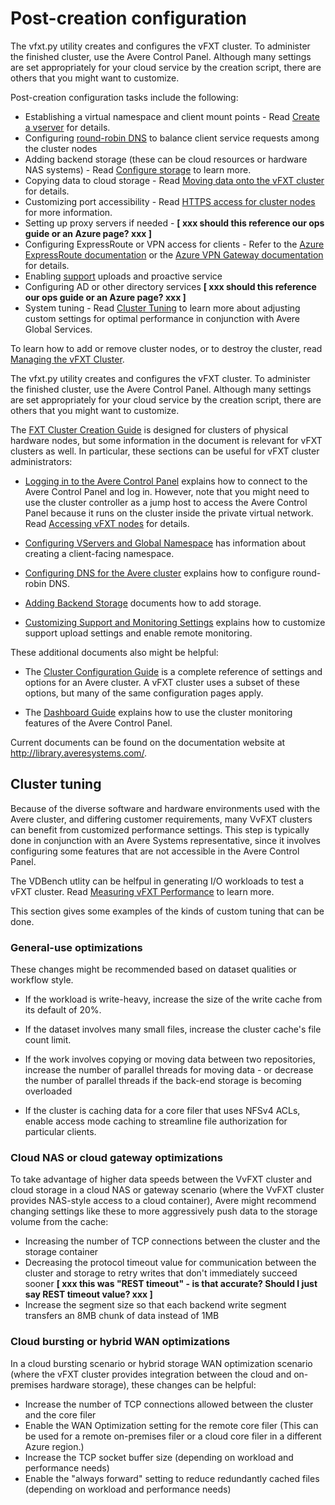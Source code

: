 
# Post-creation configuration  

The vfxt.py utility creates and configures the vFXT cluster. To administer the finished cluster, use the Avere Control Panel. Although many settings are set appropriately for your cloud service by the creation script, there are others that you might want to customize.

Post-creation configuration tasks include the following:

- Establishing a virtual namespace and client mount points - Read [Create a vserver](configure_storage.md#create-a-vserver) for details.
- Configuring [round-robin DNS](#rrdns) to balance client service requests among the cluster nodes
- Adding backend storage (these can be cloud resources or hardware NAS systems) - Read [Configure storage](configure_storage.md) to learn more.
- Copying data to cloud storage - Read [Moving data onto the vFXT cluster](getting_data_onto_vfxt.md) for details. 
- Customizing port accessibility - Read [HTTPS access for cluster nodes](node_access.md) for more information.
- Setting up proxy servers if needed - **[ xxx should this reference our ops guide or an Azure page? xxx ]**
- Configuring ExpressRoute or VPN access for clients - Refer to the [Azure ExpressRoute documentation](<https://docs.microsoft.com/en-us/azure/expressroute/>) or the [Azure VPN Gateway documentation](<https://docs.microsoft.com/en-us/azure/vpn-gateway/>) for details. 
- Enabling [support](#uploads) uploads and proactive service
- Configuring AD or other directory services **[ xxx should this reference our ops guide or an Azure page? xxx ]**
- System tuning - Read [Cluster Tuning](#cluster-tuning)  to learn more about adjusting custom settings for optimal performance in conjunction with Avere Global Services.

To learn how to add or remove cluster nodes, or to destroy the cluster, read [Managing the vFXT Cluster](manage_cluster.md). 

The vfxt.py utility creates and configures the vFXT cluster. To administer the finished cluster, use the Avere Control Panel. Although many settings are set appropriately for your cloud service by the creation script, there are others that you might want to customize.

The [FXT Cluster Creation Guide](<http://library.averesystems.com/#fxt_cluster>) is designed for clusters of physical hardware nodes, but some information in the document is relevant for vFXT clusters as well. In particular, these sections can be useful for vFXT cluster administrators: 

- [Logging in to the Avere Control Panel](<http://library.averesystems.com/create_cluster/4_8/html/initial_config.html#gui-login>) explains how to connect to the Avere Control Panel and log in. However, note that you might need to use the cluster controller as a jump host to access the Avere Control Panel because it runs on the cluster inside the private virtual network. Read [Accessing vFXT nodes](<cluster_manage.md#node-ssl-tunnel>) for details.

- [Configuring VServers and Global Namespace](<http://library.averesystems.com/create_cluster/4_8/html/config_vserver.html#config-vserver>) has information about creating a client-facing namespace.

- [Configuring DNS for the Avere cluster](<http://library.averesystems.com/create_cluster/4_8/html/config_network.html#dns-overview>) <a name="rrdns"> </a> explains how to configure round-robin DNS.

- [Adding Backend Storage](<http://library.averesystems.com/create_cluster/4_8/html/config_core_filer.html#add-core-filer>) documents how to add storage.

- [Customizing Support and Monitoring Settings](<http://library.averesystems.com/create_cluster/4_8/html/config_support.html#config-support>) <a name="uploads"> </a> explains how to customize support upload settings and enable remote monitoring. 

These additional documents also might be helpful: 

- The [Cluster Configuration Guide](<http://library.averesystems.com/#operations>) is a complete reference of settings and options for an Avere cluster. A vFXT cluster uses a subset of these options, but many of the same configuration pages apply.

- The [Dashboard Guide](<http://library.averesystems.com/#operations>) explains how to use the cluster monitoring features of the Avere Control Panel.

Current documents can be found on the documentation website at http://library.averesystems.com/.  

## Cluster tuning

Because of the diverse software and hardware environments used with the Avere cluster, and differing customer requirements, many VvFXT clusters can benefit from customized performance settings. This step is typically done in conjunction with an Avere Systems representative, since it involves configuring some features that are not accessible in the Avere Control Panel.

The VDBench utlity can be helfpul in generating I/O workloads to test a vFXT cluster. Read [Measuring vFXT Performance](vdbench.md) to learn more. 

This section gives some examples of the kinds of custom tuning that can be done.

### General-use optimizations

These changes might be recommended based on dataset qualities or workflow style. 

- If the workload is write-heavy, increase the size of the write cache from its default of 20%. 

- If the dataset involves many small files, increase the cluster cache's file count limit. 

- If the work involves copying or moving data between two repositories, increase the number of parallel threads for moving data - or decrease the number of parallel threads if the back-end storage is becoming overloaded

- If the cluster is caching data for a core filer that uses NFSv4 ACLs, enable access mode caching to streamline file authorization for particular clients.

### Cloud NAS or cloud gateway optimizations

To take advantage of higher data speeds between the VvFXT cluster and cloud storage in a cloud NAS or gateway scenario (where the VvFXT cluster provides NAS-style access to a cloud container), Avere might recommend changing settings like these to more aggressively push data to the storage volume from the cache: 

- Increasing the number of TCP connections between the cluster and the storage container
- Decreasing the protocol timeout value for communication between the cluster and storage to retry writes that don't immediately succeed sooner **[ xxx this was "REST timeout" - is that accurate? Should I just say REST timeout value? xxx ]**
- Increase the segment size so that each backend write segment transfers an 8MB chunk of data instead of 1MB

### Cloud bursting or hybrid WAN optimizations

In a cloud bursting scenario or hybrid storage WAN optimization scenario (where the vFXT cluster provides integration between the cloud and on-premises hardware storage), these changes can be helpful:

- Increase the number of TCP connections allowed between the cluster and the core filer
- Enable the WAN Optimization setting for the remote core filer (This can be used for a remote on-premises filer or a cloud core filer in a different Azure region.)
- Increase the TCP socket buffer size (depending on workload and performance needs)
- Enable the "always forward" setting to reduce redundantly cached files (depending on workload and performance needs)
